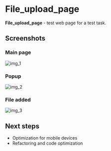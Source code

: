 # File_upload_page

**File_upload_page** - test web page for a test task.

## Screenshots
### Main page
![img_1](https://s1.hostingkartinok.com/uploads/images/2022/09/ff364e79aeffd91ec994d6c7b1a5857f.png)
### Popup
![img_2](https://s1.hostingkartinok.com/uploads/images/2022/09/cb612042221d1c6a01778f14cad75710.png)
### File added
![img_3](https://s1.hostingkartinok.com/uploads/images/2022/09/4c60eb69a03403795371e24f52e9ceed.png)


## Next steps
-  Optimization for mobile devices
-  Refactoring and code optimization